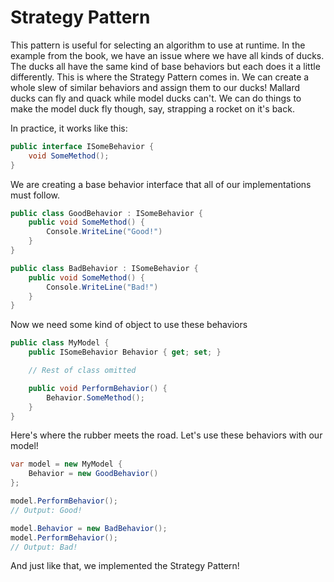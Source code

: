 # Strategy Pattern
This pattern is useful for selecting an algorithm to use at runtime. In the example from the book, we have an issue where we have all kinds of ducks. The ducks all have the same kind of base behaviors but each does it a little differently. This is where the Strategy Pattern comes in. We can create a whole slew of similar behaviors and assign them to our ducks! Mallard ducks can fly and quack while model ducks can't. We can do things to make the model duck fly though, say, strapping a rocket on it's back.

In practice, it works like this:

```c#
public interface ISomeBehavior {
    void SomeMethod();
}
```

We are creating a base behavior interface that all of our implementations must follow.

```c#
public class GoodBehavior : ISomeBehavior {
    public void SomeMethod() {
        Console.WriteLine("Good!")
    }
}

public class BadBehavior : ISomeBehavior {
    public void SomeMethod() {
        Console.WriteLine("Bad!")
    }
}
```

Now we need some kind of object to use these behaviors

```c#
public class MyModel {
    public ISomeBehavior Behavior { get; set; }

    // Rest of class omitted

    public void PerformBehavior() {
        Behavior.SomeMethod();
    }
}
```


Here's where the rubber meets the road. Let's use these behaviors with our model!

```c#
var model = new MyModel {
    Behavior = new GoodBehavior()
};

model.PerformBehavior();
// Output: Good!

model.Behavior = new BadBehavior();
model.PerformBehavior();
// Output: Bad!
```

And just like that, we implemented the Strategy Pattern!